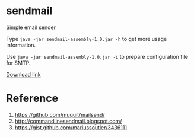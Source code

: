 sendmail
========

Simple email sender

Type `java -jar sendmail-assembly-1.0.jar -h` to get more usage information.

Use `java -jar sendmail-assembly-1.0.jar -i` to prepare configuration file for SMTP.

[Download link](http://share.weiyun.com/4454aa1f81541cd4b06a6942bba658e0)

Reference
=========

1. https://github.com/muquit/mailsend/
2. http://commandlinesendmail.blogspot.com/
3. https://gist.github.com/mariussoutier/3436111
